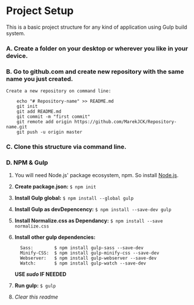 # Project Setup
This is a basic project structure for any kind of application using Gulp build system.

### A. Create a folder on your desktop or wherever you like in your device.

### B. Go to github.com and create new repository with the same name you just created.
    Create a new repository on command line:
    
        echo "# Repository-name" >> README.md
        git init
        git add README.md
        git commit -m "first commit"
        git remote add origin https://github.com/MarekJCK/Repository-name.git
        git push -u origin master
    
### C. Clone this structure via command line.

### D. NPM & Gulp
1.  You will need Node.js' package ecosystem, npm. So install [Node.js](https://nodejs.org/en/).
2. **Create package.json:**                          `$ npm init`
3.  **Install Gulp global:**                         `$ npm install --global gulp`  
4.  **Install Gulp as devDepencency:**               `$ npm install --save-dev gulp`
5.  **Install Normalize.css as Dependancy:**         `$ npm install --save normalize.css`

6. **Install other gulp dependencies:**
    ```
      Sass:        $ npm install gulp-sass --save-dev
      Minify-CSS:  $ npm install gulp-minify-css --save-dev
      Webserver:   $ npm install gulp-webserver --save-dev
      Watch:       $ npm install gulp-watch --save-dev
    ```
    **USE *sudo* IF NEEDED**

7. **Run gulp:**  `$ gulp`
8. _Clear this readme_
